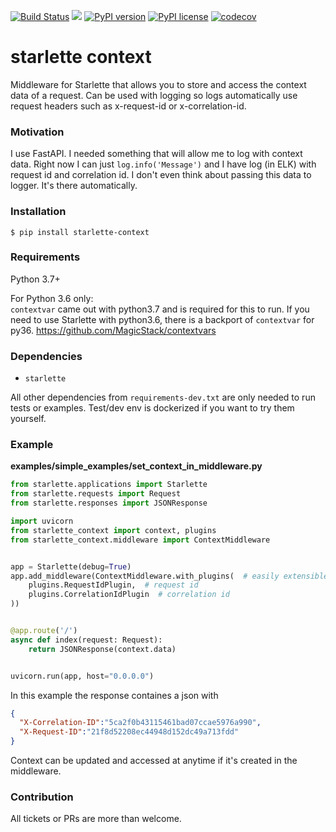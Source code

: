 [![Build Status](https://travis-ci.org/tomwojcik/starlette-context.svg?branch=master)](https://travis-ci.org/tomwojcik/starlette-context)
[![](https://img.shields.io/badge/python-3.7+-blue.svg)](https://www.python.org/downloads/release/python-370/)
[![PyPI version](https://badge.fury.io/py/starlette-context.svg)](https://badge.fury.io/py/starlette-context)
[![PyPI license](https://img.shields.io/pypi/l/ansicolortags.svg)](https://pypi.python.org/pypi/ansicolortags/)
[![codecov](https://codecov.io/gh/tomwojcik/starlette-context/branch/master/graph/badge.svg)](https://codecov.io/gh/tomwojcik/starlette-context)

# starlette context
Middleware for Starlette that allows you to store and access the context data of a request. Can be used with logging so logs automatically use request headers such as x-request-id or x-correlation-id.

### Motivation

I use FastAPI. I needed something that will allow me to log with context data. Right now I can just `log.info('Message')` and I have log (in ELK) with request id and correlation id. I don't even think about passing this data to logger. It's there automatically.
  
### Installation 

`$ pip install starlette-context`


### Requirements
Python 3.7+

For Python 3.6 only:  
`contextvar` came out with python3.7 and is required for this to run. If you need to use Starlette with python3.6, there is a backport of `contextvar` for py36. 
https://github.com/MagicStack/contextvars

### Dependencies

- `starlette`

All other dependencies from `requirements-dev.txt` are only needed to run tests or examples. Test/dev env is dockerized if you want to try them yourself.
    
### Example
**examples/simple_examples/set_context_in_middleware.py**

```python
from starlette.applications import Starlette
from starlette.requests import Request
from starlette.responses import JSONResponse

import uvicorn
from starlette_context import context, plugins
from starlette_context.middleware import ContextMiddleware


app = Starlette(debug=True)
app.add_middleware(ContextMiddleware.with_plugins(  # easily extensible
    plugins.RequestIdPlugin,  # request id
    plugins.CorrelationIdPlugin  # correlation id
))


@app.route('/')
async def index(request: Request):
    return JSONResponse(context.data)


uvicorn.run(app, host="0.0.0.0")
```
In this example the response containes a json with
```json
{
  "X-Correlation-ID":"5ca2f0b43115461bad07ccae5976a990",
  "X-Request-ID":"21f8d52208ec44948d152dc49a713fdd"
}
```

Context can be updated and accessed at anytime if it's created in the middleware.


### Contribution
All tickets or PRs are more than welcome.
